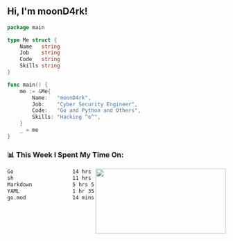 <h2> Hi, I'm moonD4rk!</h2>

```go
package main

type Me struct {
	Name   string
	Job    string
	Code   string
	Skills string
}

func main() {
	me := &Me{
		Name:   "moonD4rk",
		Job:    "Cyber Security Engineer",
		Code:   "Go and Python and Others",
		Skills: "Hacking ^o^",
	}
	_ = me
}
```

<h3>📊 This Week I Spent My Time On:</h3>
<img align='right' src="https://github-readme-stats.vercel.app/api?username=moond4rk&show_icons=true&theme=radical", width="300" height="150">

<!--START_SECTION:waka-->

```txt
Go                   14 hrs 1 min    ██████████▒░░░░░░░░░░░░░░   40.85 %
sh                   11 hrs 44 mins  ████████▓░░░░░░░░░░░░░░░░   34.18 %
Markdown             5 hrs 58 mins   ████▒░░░░░░░░░░░░░░░░░░░░   17.39 %
YAML                 1 hr 35 mins    █░░░░░░░░░░░░░░░░░░░░░░░░   04.65 %
go.mod               14 mins         ▒░░░░░░░░░░░░░░░░░░░░░░░░   00.71 %
```

<!--END_SECTION:waka-->

